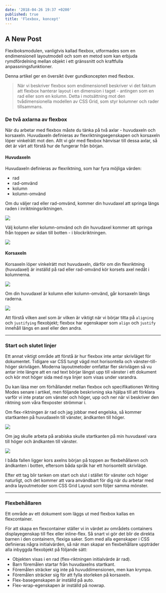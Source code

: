 ```yaml
---
date: '2018-04-26 19:37 +0200'
published: true
title: 'Flexbox, koncept'
---
```

## A New Post

Flexiboksmodulen, vanligtvis kallad flexbox, utformades som en endimensionell layoutmodell och som en metod som kan erbjuda rymdfördelning mellan objekt i ett gränssnitt och kraftfulla anpassningsfunktioner. 

Denna artikel ger en översikt över gundkoncepten med flexbox.

> När vi beskriver flexbox som endimensionell beskriver vi det faktum att flexbox hanterar layout i en dimension i taget - antingen som en rad eller som en kolumn. Detta  i motsättning mot den tvådimensionella modellen av CSS Grid, som styr kolumner och rader tillsammans.

### De två axlarna av flexbox

När du arbetar med flexbox måste du tänka på två axlar - huvudaxeln och korsaxeln. Huvudaxeln definieras av flexriktningsegenskapen och korsaxeln löper vinkelrätt mot den. Allt vi gör med flexbox hänvisar till dessa axlar, så det är värt att förstå hur de fungerar från början.

#### Huvudaxeln

Huvudaxeln definieras av flexriktning, som har fyra möjliga värden:

* rad
* rad-omvänd
* kolumn 
* kolumn-omvänd

Om du väljer rad eller rad-omvänd, kommer din huvudaxel att springa längs raden i inriktningsriktningen.

![](https://mdn.mozillademos.org/files/15614/Basics1.png)

Välj kolumn eller kolumn-omvänd och din huvudaxel kommer att springa från toppen av sidan till botten - i blockriktningen.

![](https://mdn.mozillademos.org/files/15615/Basics2.png)

#### Korsaxeln

Korsaxeln löper vinkelrätt mot huvudaxeln, därför om din flexriktning (huvudaxel) är inställd på rad eller rad-omvänd kör korsets axel nedåt i kolumnerna.

![](https://mdn.mozillademos.org/files/15616/Basics3.png)

Om din huvudaxel är kolumn eller kolumn-omvänd, går korsaxeln längs raderna.

![](https://mdn.mozillademos.org/files/15617/Basics4.png)


Att förstå vilken axel som är vilken är viktigt när vi börjar titta på `aligning` och `justifying` flexobjekt; flexbox har egenskaper som `align`
och `justify` innehåll längs en axel eller den andra.

---

### Start och slutet linjer

Ett annat viktigt område att förstå är hur flexbox inte antar skrivläget för dokumentet. Tidigare var CSS tungt vägd mot horisontella och vänster-till-höger skrivlägen. Moderna layoutmetoder omfattar fler skrivlägen så vu antar  inte längre att en rad text börjar längst upp till vänster i ett dokument och kör mot höger sida med nya linjer som visas under varandra.

Du kan läsa mer om förhållandet mellan flexbox och specifikationen Writing Modes senare i artikel, men följande beskrivning ska hjälpa till att förklara varför vi inte pratar om vänster och höger, upp och ner när vi beskriver den riktning som våra flexposter strömmar i.

Om flex-riktningen är rad och jag jobbar med engelska, så kommer startkanten på huvudaxeln till vänster, ändkanten till höger.

![](https://mdn.mozillademos.org/files/15618/Basics5.png)

Om jag skulle arbeta på arabiska skulle startkanten på min huvudaxel vara till höger och ändkanten till vänster.

![](https://mdn.mozillademos.org/files/15619/Basics6.png)

I båda fallen ligger kors axelns början på toppen av flexbehållaren och ändkanten i botten, eftersom båda språk har ett horisontellt skrivläge.

Efter ett tag blir tanken om start och slut i stället för vänster och höger naturligt, och det kommer att vara användbart för dig när du arbetar med andra layoutmetoder som CSS Grid Layout som följer samma mönster.

---

### Flexbehållaren

Ett område av ett dokument som läggs ut med flexbox kallas en flexcontainer. 

För att skapa en flexcontainer ställer vi in värdet av områdets containers displayegenskap till flex eller inline-flex. Så snart vi gör det blir de direkta barnen i den containern, flexiga saker. Som med alla egenskaper i CSS definieras några initialvärden, så när man skapar en flexbehållare uppträder alla inbyggda flexobjekt på följande sätt:

* Objekten visas i en rad (flex-riktningen initialvärde är rad).
* Barn föremålen startar från huvudaxelns startkant.
* Föremålen sträcker sig inte på huvuddimensionen, men kan krympa.
* Föremålen sträcker sig för att fylla storleken på korsaxeln.
* Flex-basegenskapen är inställd på auto.
* Flex-wrap-egenskapen är inställd på nowrap.